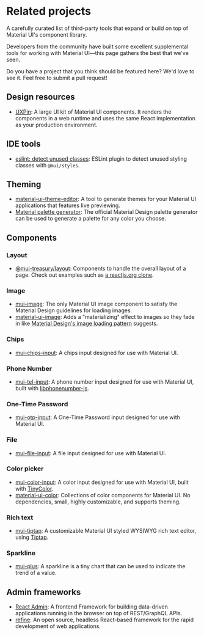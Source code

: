 # Related projects

<p class="description">A carefully curated list of third-party tools that expand or build on top of Material UI's component library.</p>

Developers from the community have built some excellent supplemental tools for working with Material UI—this page gathers the best that we've seen.

Do you have a project that you think should be featured here?
We'd love to see it.
Feel free to submit a pull request!

## Design resources

- [UXPin](https://www.uxpin.com/merge/mui-library): A large UI kit of Material UI components. It renders the components in a web runtime and uses the same React implementation as your production environment.

## IDE tools

- [eslint: detect unused classes](https://github.com/jens-ox/eslint-plugin-material-ui-unused-classes): ESLint plugin to detect unused styling classes with `@mui/styles`.

## Theming

- [material-ui-theme-editor](https://in-your-saas.github.io/material-ui-theme-editor/): A tool to generate themes for your Material UI applications that features live previewing.
- [Material palette generator](https://m2.material.io/inline-tools/color/): The official Material Design palette generator can be used to generate a palette for any color you choose.

## Components

### Layout

- [@mui-treasury/layout](https://mui-treasury.com/layout/): Components to handle the overall layout of a page. Check out examples such as [a reactjs.org clone](https://mui-treasury.com/layout/clones/reactjs/).

### Image

- [mui-image](https://github.com/benmneb/mui-image): The only Material UI image component to satisfy the Material Design guidelines for loading images.
- [material-ui-image](https://mui.wertarbyte.com/#material-ui-image): Adds a "materializing" effect to images so they fade in like [Material Design's image loading pattern](https://m1.material.io/patterns/loading-images.html) suggests.

### Chips

- [mui-chips-input](https://github.com/viclafouch/mui-chips-input): A chips input designed for use with Material UI.

### Phone Number

- [mui-tel-input](https://github.com/viclafouch/mui-tel-input): A phone number input designed for use with Material UI, built with [libphonenumber-js](https://www.npmjs.com/package/libphonenumber-js).

### One-Time Password

- [mui-otp-input](https://github.com/viclafouch/mui-otp-input): A One-Time Password input designed for use with Material UI.

### File

- [mui-file-input](https://github.com/viclafouch/mui-file-input): A file input designed for use with Material UI.

### Color picker

- [mui-color-input](https://github.com/viclafouch/mui-color-input): A color input designed for use with Material UI, built with [TinyColor](https://tinycolor.vercel.app/).
- [material-ui-color](https://github.com/mikbry/material-ui-color): Collections of color components for Material UI. No dependencies, small, highly customizable, and supports theming.

### Rich text

- [mui-tiptap](https://github.com/sjdemartini/mui-tiptap): A customizable Material UI styled WYSIWYG rich text editor, using [Tiptap](https://tiptap.dev/).

### Sparkline

- [mui-plus](https://mui-plus.vercel.app/components/Sparkline): A sparkline is a tiny chart that can be used to indicate the trend of a value.

## Admin frameworks

- [React Admin](https://github.com/marmelab/react-admin): A frontend Framework for building data-driven applications running in the browser on top of REST/GraphQL APIs.
- [refine](https://github.com/refinedev/refine): An open source, headless React-based framework for the rapid development of web applications.
